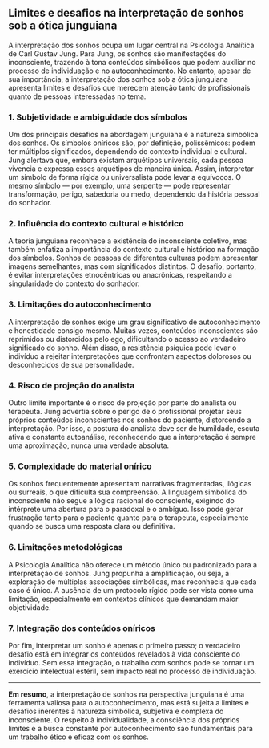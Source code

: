 
## Limites e desafios na interpretação de sonhos sob a ótica junguiana

A interpretação dos sonhos ocupa um lugar central na Psicologia Analítica de Carl Gustav Jung. Para Jung, os sonhos são manifestações do inconsciente, trazendo à tona conteúdos simbólicos que podem auxiliar no processo de individuação e no autoconhecimento. No entanto, apesar de sua importância, a interpretação dos sonhos sob a ótica junguiana apresenta limites e desafios que merecem atenção tanto de profissionais quanto de pessoas interessadas no tema.

### 1. Subjetividade e ambiguidade dos símbolos

Um dos principais desafios na abordagem junguiana é a natureza simbólica dos sonhos. Os símbolos oníricos são, por definição, polissêmicos: podem ter múltiplos significados, dependendo do contexto individual e cultural. Jung alertava que, embora existam arquétipos universais, cada pessoa vivencia e expressa esses arquétipos de maneira única. Assim, interpretar um símbolo de forma rígida ou universalista pode levar a equívocos. O mesmo símbolo — por exemplo, uma serpente — pode representar transformação, perigo, sabedoria ou medo, dependendo da história pessoal do sonhador.

### 2. Influência do contexto cultural e histórico

A teoria junguiana reconhece a existência do inconsciente coletivo, mas também enfatiza a importância do contexto cultural e histórico na formação dos símbolos. Sonhos de pessoas de diferentes culturas podem apresentar imagens semelhantes, mas com significados distintos. O desafio, portanto, é evitar interpretações etnocêntricas ou anacrônicas, respeitando a singularidade do contexto do sonhador.

### 3. Limitações do autoconhecimento

A interpretação de sonhos exige um grau significativo de autoconhecimento e honestidade consigo mesmo. Muitas vezes, conteúdos inconscientes são reprimidos ou distorcidos pelo ego, dificultando o acesso ao verdadeiro significado do sonho. Além disso, a resistência psíquica pode levar o indivíduo a rejeitar interpretações que confrontam aspectos dolorosos ou desconhecidos de sua personalidade.

### 4. Risco de projeção do analista

Outro limite importante é o risco de projeção por parte do analista ou terapeuta. Jung advertia sobre o perigo de o profissional projetar seus próprios conteúdos inconscientes nos sonhos do paciente, distorcendo a interpretação. Por isso, a postura do analista deve ser de humildade, escuta ativa e constante autoanálise, reconhecendo que a interpretação é sempre uma aproximação, nunca uma verdade absoluta.

### 5. Complexidade do material onírico

Os sonhos frequentemente apresentam narrativas fragmentadas, ilógicas ou surreais, o que dificulta sua compreensão. A linguagem simbólica do inconsciente não segue a lógica racional do consciente, exigindo do intérprete uma abertura para o paradoxal e o ambíguo. Isso pode gerar frustração tanto para o paciente quanto para o terapeuta, especialmente quando se busca uma resposta clara ou definitiva.

### 6. Limitações metodológicas

A Psicologia Analítica não oferece um método único ou padronizado para a interpretação de sonhos. Jung propunha a amplificação, ou seja, a exploração de múltiplas associações simbólicas, mas reconhecia que cada caso é único. A ausência de um protocolo rígido pode ser vista como uma limitação, especialmente em contextos clínicos que demandam maior objetividade.

### 7. Integração dos conteúdos oníricos

Por fim, interpretar um sonho é apenas o primeiro passo; o verdadeiro desafio está em integrar os conteúdos revelados à vida consciente do indivíduo. Sem essa integração, o trabalho com sonhos pode se tornar um exercício intelectual estéril, sem impacto real no processo de individuação.

---

**Em resumo**, a interpretação de sonhos na perspectiva junguiana é uma ferramenta valiosa para o autoconhecimento, mas está sujeita a limites e desafios inerentes à natureza simbólica, subjetiva e complexa do inconsciente. O respeito à individualidade, a consciência dos próprios limites e a busca constante por autoconhecimento são fundamentais para um trabalho ético e eficaz com os sonhos.
```
